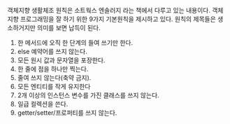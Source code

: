 객체지향 생활체조 원칙은 소트웍스 엔솔러지 라는 책에서 다루고 있는 내용이다. 객체지향 프로그래밍을 잘 하기 위한 9가지 기본원칙을 제시하고 있다. 원칙의 제목들은 생소하거지만 의미를 보면 납득이 된다.


1. 한 메서드에 오직 한 단계의 들여 쓰기만 한다.
2. else 예약어를 쓰지 않는다.
3. 모든 원시 값과 문자열을 포장한다.
4. 한 줄에 점을 하나만 찍는다.
5. 줄여 쓰지 않는다(축약 금지).
6. 모든 엔티티를 작게 유지한다
7. 2개 이상의 인스턴스 변수를 가진 클래스를 쓰지 않는다.
8. 일급 컬렉션을 쓴다.
9. getter/setter/프로퍼티를 쓰지 않는다.